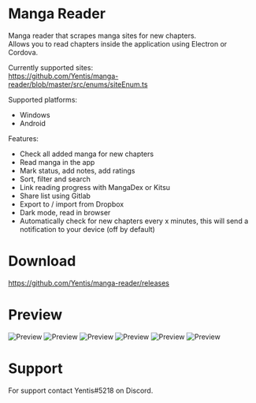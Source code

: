 # Manga Reader
Manga reader that scrapes manga sites for new chapters.  
Allows you to read chapters inside the application using Electron or Cordova.

Currently supported sites:  
https://github.com/Yentis/manga-reader/blob/master/src/enums/siteEnum.ts

Supported platforms:
- Windows
- Android

Features:
- Check all added manga for new chapters
- Read manga in the app
- Mark status, add notes, add ratings
- Sort, filter and search
- Link reading progress with MangaDex or Kitsu
- Share list using Gitlab
- Export to / import from Dropbox
- Dark mode, read in browser
- Automatically check for new chapters every x minutes, this will send a notification to your device (off by default)

# Download
https://github.com/Yentis/manga-reader/releases

# Preview
![Preview](https://i.imgur.com/6V07rV3.png)
![Preview](https://i.imgur.com/gbCwdKD.png)
![Preview](https://i.imgur.com/cd7J6SX.png)
![Preview](https://i.imgur.com/YNoNUc7.png)
![Preview](https://i.imgur.com/iBKh8ad.png)
![Preview](https://i.imgur.com/sqXJLYB.jpg)

# Support
For support contact Yentis#5218 on Discord.
